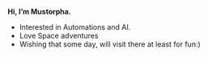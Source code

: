 **Hi, I’m Mustorpha.**
- Interested in Automations and AI.
- Love Space adventures
- Wishing that some day, will visit there at least for fun:)



<!---
Mustorpha/Mustorpha is a ✨ special ✨ repository because its `README.md` (this file) appears on your GitHub profile.
You can click the Preview link to take a look at your changes.
--->
